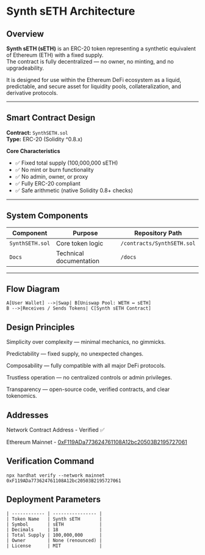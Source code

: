 # Synth sETH Architecture

## Overview
**Synth sETH (sETH)** is an ERC-20 token representing a synthetic equivalent of Ethereum (ETH) with a fixed supply.  
The contract is fully decentralized — no owner, no minting, and no upgradeability.

It is designed for use within the Ethereum DeFi ecosystem as a liquid, predictable, and secure asset for liquidity pools, collateralization, and derivative protocols.

---

## Smart Contract Design
**Contract:** `SynthSETH.sol`  
**Type:** ERC-20 (Solidity ^0.8.x)  

**Core Characteristics**
- ✅ Fixed total supply (100,000,000 sETH)  
- ✅ No mint or burn functionality  
- ✅ No admin, owner, or proxy  
- ✅ Fully ERC-20 compliant  
- ✅ Safe arithmetic (native Solidity 0.8+ checks)

---

## System Components

| Component | Purpose | Repository Path |
|------------|----------|-----------------|
| `SynthSETH.sol` | Core token logic | `/contracts/SynthSETH.sol` |
| `Docs` | Technical documentation | `/docs` |

---

## Flow Diagram
```mermaid
A[User Wallet] -->|Swap| B[Uniswap Pool: WETH ↔ sETH]
B -->|Receives / Sends Tokens| C[Synth sETH Contract]
```

## Design Principles

Simplicity over complexity — minimal mechanics, no gimmicks.

Predictability — fixed supply, no unexpected changes.

Composability — fully compatible with all major DeFi protocols.

Trustless operation — no centralized controls or admin privileges.

Transparency — open-source code, verified contracts, and clear tokenomics.

## Addresses
Network	Contract Address - Verified ✅

Ethereum Mainnet - [0xF119ADa773624761108A12bc20503B2195727061](https://etherscan.io/token/0xf119ada773624761108a12bc20503b2195727061)

## Verification Command

```npx hardhat verify --network mainnet 0xF119ADa773624761108A12bc20503B2195727061```

## Deployment Parameters
```| Parameter    | Value            |
| ------------ | ---------------- |
| Token Name   | Synth sETH       |
| Symbol       | sETH             |
| Decimals     | 18               |
| Total Supply | 100,000,000      |
| Owner        | None (renounced) |
| License      | MIT              |
```

